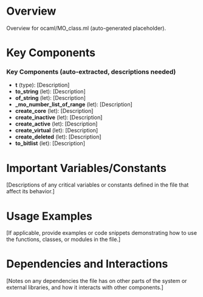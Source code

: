 # Overview

Overview for ocaml/MO_class.ml (auto-generated placeholder).

# Key Components

### Key Components (auto-extracted, descriptions needed)
- **t** (type): [Description]
- **to_string** (let): [Description]
- **of_string** (let): [Description]
- **_mo_number_list_of_range** (let): [Description]
- **create_core** (let): [Description]
- **create_inactive** (let): [Description]
- **create_active** (let): [Description]
- **create_virtual** (let): [Description]
- **create_deleted** (let): [Description]
- **to_bitlist** (let): [Description]

# Important Variables/Constants

[Descriptions of any critical variables or constants defined in the file that affect its behavior.]

# Usage Examples

[If applicable, provide examples or code snippets demonstrating how to use the functions, classes, or modules in the file.]

# Dependencies and Interactions

[Notes on any dependencies the file has on other parts of the system or external libraries, and how it interacts with other components.]
